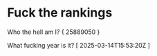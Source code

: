 # Fuck the rankings

Who the hell am I?
{ 25889050 }

What fucking year is it?
[ 2025-03-14T15:53:20Z ]
